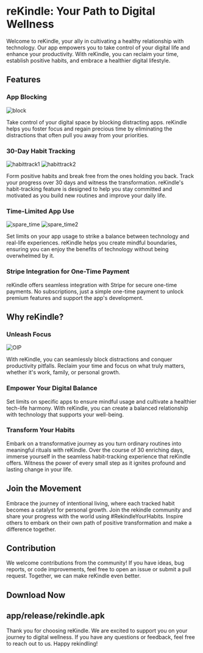 # reKindle: Your Path to Digital Wellness

Welcome to reKindle, your ally in cultivating a healthy relationship with technology. Our app empowers you to take control of your digital life and enhance your productivity. With reKindle, you can reclaim your time, establish positive habits, and embrace a healthier digital lifestyle.

## Features

### App Blocking
![block](https://github.com/user-attachments/assets/fe56737e-9ae2-457e-b186-70a140d5dd45)

Take control of your digital space by blocking distracting apps. reKindle helps you foster focus and regain precious time by eliminating the distractions that often pull you away from your priorities.

### 30-Day Habit Tracking
![habittrack1](https://github.com/user-attachments/assets/f17b8f22-9420-4017-a7d6-645e19c867c7) ![habittrack2](https://github.com/user-attachments/assets/4c39095e-9a48-46ed-b120-c97bcb561c19)

Form positive habits and break free from the ones holding you back. Track your progress over 30 days and witness the transformation. reKindle's habit-tracking feature is designed to help you stay committed and motivated as you build new routines and improve your daily life.

### Time-Limited App Use
![spare_time](https://github.com/user-attachments/assets/6efd181c-d1a3-4ec7-a1be-d398f3e440c0) ![spare_time2](https://github.com/user-attachments/assets/d34955bd-fa3f-4a38-92c9-133c280743ba)

Set limits on your app usage to strike a balance between technology and real-life experiences. reKindle helps you create mindful boundaries, ensuring you can enjoy the benefits of technology without being overwhelmed by it.

### Stripe Integration for One-Time Payment
reKindle offers seamless integration with Stripe for secure one-time payments. No subscriptions, just a simple one-time payment to unlock premium features and support the app's development.

## Why reKindle?

### Unleash Focus
![OIP](https://github.com/user-attachments/assets/f8bbbfdd-d037-4688-a601-06b1627b5235)

With reKindle, you can seamlessly block distractions and conquer productivity pitfalls. Reclaim your time and focus on what truly matters, whether it's work, family, or personal growth.

### Empower Your Digital Balance
Set limits on specific apps to ensure mindful usage and cultivate a healthier tech-life harmony. With reKindle, you can create a balanced relationship with technology that supports your well-being.

### Transform Your Habits
Embark on a transformative journey as you turn ordinary routines into meaningful rituals with reKindle. Over the course of 30 enriching days, immerse yourself in the seamless habit-tracking experience that reKindle offers. Witness the power of every small step as it ignites profound and lasting change in your life. 

## Join the Movement
Embrace the journey of intentional living, where each tracked habit becomes a catalyst for personal growth. Join the rekindle community and share your progress with the world using #RekindleYourHabits. Inspire others to embark on their own path of positive transformation and make a difference together.

## Contribution
We welcome contributions from the community! If you have ideas, bug reports, or code improvements, feel free to open an issue or submit a pull request. Together, we can make reKindle even better.

## Download Now
app/release/rekindle.apk
---

Thank you for choosing reKindle. We are excited to support you on your journey to digital wellness. If you have any questions or feedback, feel free to reach out to us. Happy rekindling!
